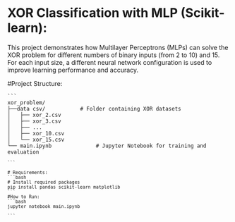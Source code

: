# XOR Classification with MLP (Scikit-learn):

This project demonstrates how Multilayer Perceptrons (MLPs) can solve the XOR problem for different numbers of binary inputs (from 2 to 10) and 15. For each input size, a different neural network configuration is used to improve learning performance and accuracy.


#Project Structure:

<pre><code>```
xor_problem/
├──data csv/           # Folder containing XOR datasets
│   ├── xor_2.csv
│   ├── xor_3.csv
│   ├── ...
│   ├── xor_10.csv
│   └── xor_15.csv
└── main.ipynb              # Jupyter Notebook for training and evaluation
<pre><code>``` 

# Requirements:
```bash
# Install required packages
pip install pandas scikit-learn matplotlib
```
#How to Run:
```bash
jupyter notebook main.ipynb

```






